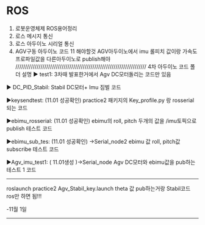# ROS
1. 로봇운영체제 ROS용어정리
2. 로스 메시지 통신
3. 로스 아두이노 시리얼 통신
4. AGV구동 아두이노 코드
11
해야할것
AGV아두이노에서 imu 롤피치 값이랑 가속도프로파일값을 
다른아두이노로 publish해야  
////////////////////////////////////////////////////////////////////
4차 아두이노 코드 폴더 설명
▶ test1: 
3차때 발표한거에서 Agv DC모터돌리는 코드만 있음

▶ DC_PID_Stabil:
Stabil DC모터+ Imu  짐벌 코드

▶keysendtest: (11.01 성공확인)
practice2 패키지의 Key_profile.py 랑 rosserial되는 코드

▶ebimu_rosserial: (11.01 성공확인)
ebimu의 roll, pitch 두개의 값을 /imu토픽으로 publish 테스트 코드

▶ebimu_sub_tes: (11.01 성공확인) →Serial_node2
ebimu 값  roll, pitch값 subscribe 테스트 코드

▶Agv_imu_test1:  ( 11.01생성 )→Serial_node
Agv  DC모터와 ebimu값을 pub하는 테스트 1 코드

-----------------------------------------------------------------------------------------
roslaunch practice2 Agv_Stabil_key.launch
theta 값 pub하는거랑 Stabil코드 ros만 하면 됨!!!

-11월 1일

-----------------------------------------------------------------------------------------
